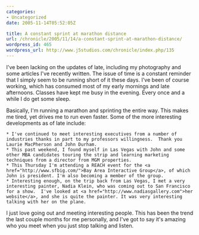 ```yaml
--- 
categories:
- Uncategorized
date: 2005-11-14T05:52:05Z

title: A constant sprint at marathon distance
url: /chronicle/2005/11/14/a-constant-sprint-at-marathon-distance/
wordpress_id: 465
wordpress_url: http://www.j5studios.com/chronicle/index.php/135
---
```


I've been lacking on the updates of late, including my photography and some articles I've recently written. The issue of time is a constant reminder that I simply seem to be running short of it these days. I've been of course working, which has consumed most of my early mornings and late afternoons. Classes have kept me busy in the evening. Every once and a while I do get some sleep.

Basically, I'm running a marathon and sprinting the entire way. This makes me tired, yet drives me to run even faster. Some of the more interesting developments as of late include:


    * I've continued to meet interesting executives from a number of industries thanks in part to my professors willingness.  Thank you Laurie MacPherson and John Durham. 
    * This past weekend, I found myself in Las Vegas with John and some other MBA candidates touring the strip and learning marketing techniques from a director from MGM properties. 
    * This Thursday I'm attending a REACH event for the <a href="http://www.sfbig.com/">Bay Area Interactive Group</a>, of which John is president. I'm also becoming a member of the group. 
    * Interesting enough, on the trip back from Las Vegas, I met a very interesting painter, Nadia Klein, who was coming out to San Francisco for a show.  I've looked at <a href="http://www.nadiasgallery.com">her website</a>, and she is quite the painter. It was very interesting talking with her on the plane. 

I just love going out and meeting interesting people. This has been the trend the last couple months for me personally, and I've got to say it's amazing who you meet when you just stop talking and listen.

